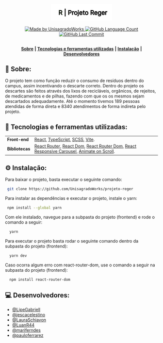 <div align="center">
   <img alt="Projeto Reger" src="https://github.com/UnisagradoWorks/projeto-reger/blob/main/frontend/src/assets/images/social/Logo-Reger.svg" width="40%"/>
</div>
<br/>
<div align="center">
   <a href="https://github.com/UnisagradoWorks">
      <img alt="Made by UnisagradoWorks" src="https://img.shields.io/badge/made%20by-UnisagradoWorks-yellow">
   </a>
   <a href="https://github.com/UnisagradoWorks/projeto-reger/">
      <img alt="GitHub Language Count" src="https://img.shields.io/github/languages/count/UnisagradoWorks/projeto-reger">
   </a>
   <a href="https://github.com/UnisagradoWorks/projeto-reger/commits/main">
      <img alt="GitHub Last Commit" src="https://img.shields.io/github/last-commit/UnisagradoWorks/projeto-reger">
   </a>
</div>

</br>
<div align="center">

[**Sobre**](#-sobre) **|**
[**Tecnologias e ferramentas utilizadas**](#-tecnologias-e-ferramentas-utilizadas) **|**
[**Instalação**](#%EF%B8%8F-instala%C3%A7%C3%A3o) **|**
[**Desenvolvedores**](#-desenvolvedores)

</div>

## 📝 Sobre:

O projeto tem como função reduzir o consumo de resíduos dentro do campus, assim incentivando o descarte correto. Dentro do projeto os descartes são feitos através dos lixos de recicláveis, orgânicos, de rejeitos, de medicamentos e de pilhas, fazendo com que os os mesmos sejam descartados adequadamente. Até o momento tivemos 189 pessoas atendidas de forma direta e 8340 atendimentos de forma indireta pelo projeto.


## 💾 Tecnologias e ferramentas utilizadas:

<table>
  <tbody>
    <tr>
      <td style="font-weight: bold">Front-end</td>
      <td>
        <a href="https://reactjs.org/" target="_blank">React</a>,
        <a href="https://www.typescriptlang.org/" target="_blank">TypeScript</a>,
        <a href="https://sass-lang.com" target="_blank">SCSS</a>,
        <a href="https://vitejs.dev/" target="_blank">Vite</a>.
      </td>
    </tr>
    <tr>
      <td style="font-weight: bold">Bibliotecas</td>
      <td>
        <a href="https://reactrouter.com/en/main" target="_blank">React Router</a>,
        <a href="https://pt-br.reactjs.org/docs/react-dom.html" target="_blank">React Dom</a>,
        <a href="https://v5.reactrouter.com/web/guides/quick-start" target="_blank">React Router Dom</a>,
        <a href="https://www.npmjs.com/package/react-responsive-carousel" target="_blank">React Responsive Carousel</a>,
        <a href="https://michalsnik.github.io/aos/" target="_blank">Animate on Scroll</a>.
      </td>
    </tr>
  </tbody>
</table>


## ⚙️ Instalação:

Para baixar o projeto, basta executar o seguinte comando:

```bash
 git clone https://github.com/UnisagradoWorks/projeto-reger
```

Para instalar as dependências e executar o projeto, instale o yarn:
 ```bash
  npm install --global yarn
```

Com ele instalado, navegue para a subpasta do projeto (frontend) e rode o comando a seguir: 
```bash
  yarn
```
Para executar o projeto basta rodar o seguinte comando dentro da subpasta do projeto (frontend):
```bash
  yarn dev
```
Caso ocorra algum erro com react-router-dom, use o comando a seguir na subpasta do projeto (frontend):
```bash
  npm install react-router-dom
```

## 💻 Desenvolvedores:

- [@LipeGabriell](https://github.com/LipeGabriell)
- [@jescacelestino](https://github.com/jescacelestino)
- [@LauraSchiavon](https://github.com/LauraSchiavon)
- [@LuanR44](https://github.com/LuanR44)
- [@mariferndes](https://github.com/mariferndes)
- [@pauloferrarez](https://github.com/pauloferrarez)
